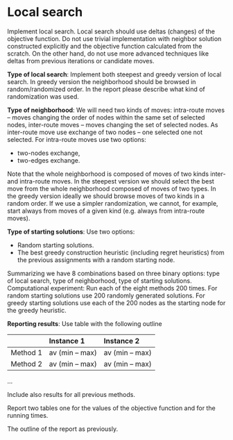 # Local search

Implement local search. Local search should use deltas (changes) of the
objective function. Do not use trivial implementation with neighbor solution
constructed explicitly and the objective function calculated from the scratch.
On the other hand, do not use more advanced techniques like deltas from previous
iterations or candidate moves.

**Type of local search**: Implement both steepest and greedy version of local
search. In greedy version the neighborhood should be browsed in
random/randomized order. In the report please describe what kind of
randomization was used.

**Type of neighborhood**: We will need two kinds of moves: intra-route moves –
moves changing the order of nodes within the same set of selected nodes,
inter-route moves – moves changing the set of selected nodes. As inter-route
move use exchange of two nodes – one selected one not selected. For intra-route
moves use two options:

- two-nodes exchange,
- two-edges exchange.

Note that the whole neighborhood is composed of moves of two kinds inter- and
intra-route moves. In the steepest version we should select the best move from
the whole neighborhood composed of moves of two types. In the greedy version
ideally we should browse moves of two kinds in a random order. If we use a
simpler randomization, we cannot, for example, start always from moves of a
given kind (e.g. always from intra-route moves).

**Type of starting solutions**: Use two options:

- Random starting solutions.
- The best greedy construction heuristic (including regret heuristics) from the
  previous assignments with a random starting node.

Summarizing we have 8 combinations based on three binary options: type of local
search, type of neighborhood, type of starting solutions. Computational
experiment: Run each of the eight methods 200 times. For random starting
solutions use 200 randomly generated solutions. For greedy starting solutions
use each of the 200 nodes as the starting node for the greedy heuristic.

**Reporting results**: Use table with the following outline

| | Instance 1 | Instance 2
:--- | :--- | :---
Method 1 | av (min – max) | av (min – max)
Method 2 | av (min – max) | av (min – max)
…

Include also results for all previous methods.

Report two tables one for the values of the objective function and for the
running times.

The outline of the report as previously.
